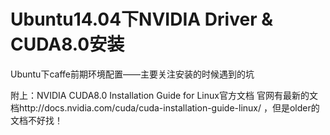 # Ubuntu14.04下NVIDIA Driver & CUDA8.0安装
Ubuntu下caffe前期环境配置——主要关注安装的时候遇到的坑

附上：NVIDIA CUDA8.0 Installation Guide for Linux官方文档
官网有最新的文档http://docs.nvidia.com/cuda/cuda-installation-guide-linux/ ，但是older的文档不好找！

